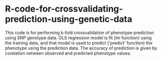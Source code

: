 # R-code-for-crossvalidating-prediction-using-genetic-data
This code is for performing k-fold crossvalidation of phenotype prediction using SNP genotype data. OLS regression model is fit (lm function) using the training data, and that model is used to predict ('predict' function) the phenotype using the prediction data. The accuracy of prediction is given by corelation netween observed and predicted phenotype values. 

